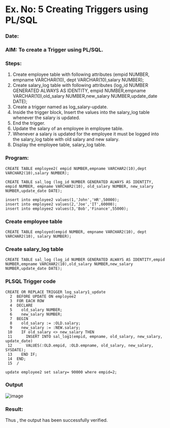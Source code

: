 # Ex. No: 5 Creating Triggers using PL/SQL
### Date:

### AIM: To create a Trigger using PL/SQL.

### Steps:
1. Create employee table with following attributes (empid NUMBER, empname VARCHAR(10), dept VARCHAR(10),salary NUMBER);
2. Create salary_log table with following attributes (log_id NUMBER GENERATED ALWAYS AS IDENTITY, empid NUMBER,empname VARCHAR(10),old_salary NUMBER,new_salary NUMBER,update_date DATE);
3. Create a trigger named as log_salary-update.
4. Inside the trigger block, Insert the values into the salary_log table whenever the salary is updated.
5. End the trigger.
6. Update the salary of an employee in employee table.
7. Whenever a salary is updated for the employee it must be logged into the salary_log table with old salary and new salary.
8. Display the employee table, salary_log table.

### Program:
```
CREATE TABLE employee2( empid NUMBER,empname VARCHAR2(10),dept VARCHAR2(10),salary NUMBER);

CREATE TABLE sal_log (log_id NUMBER GENERATED ALWAYS AS IDENTITY, empid NUMBER, empname VARCHAR2(10), old_salary NUMBER, new_salary NUMBER,update_date DATE);

insert into employee2 values(1,'John','HR',50000);
insert into employee2 values(2,'Joe','IT',60000);
insert into employee2 values(3,'Bob','Finance',55000);
```

### Create employee table
```
CREATE TABLE employed(empid NUMBER, empname VARCHAR2(10), dept VARCHAR2(10), salary NUMBER);
```

### Create salary_log table
```
CREATE TABLE sal_log (log_id NUMBER GENERATED ALWAYS AS IDENTITY,empid NUMBER,empname VARCHAR2(10),old_salary NUMBER,new_salary NUMBER,update_date DATE);
```


### PLSQL Trigger code
```
CREATE OR REPLACE TRIGGER log_salary1_update
  2  BEFORE UPDATE ON employee2
  3  FOR EACH ROW
  4  DECLARE
  5    old_salary NUMBER;
  6    new_salary NUMBER;
  7  BEGIN
  8    old_salary := :OLD.salary;
  9    new_salary := :NEW.salary;
 10    IF old_salary <> new_salary THEN
 11      INSERT INTO sal_log1(empid, empname, old_salary, new_salary, update_date)
 12      VALUES(:OLD.empid, :OLD.empname, old_salary, new_salary, SYSDATE);
 13    END IF;
 14  END;
 15  /

update employee2 set salary= 90000 where empid=2;
```
### Output
![image](https://github.com/SanjithaBolisetti/Ex-No-5-Creating-Triggers-using-PL-SQL/assets/119393633/bca0fce8-b602-4540-81bd-f4eea7dc2fa8)

### Result:
Thus , the output has been successfully verified.
